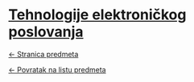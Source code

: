 # [Tehnologije elektroničkog poslovanja](https://www.github.com/studosi-fer/TEPo)
[<- Stranica predmeta](https://www.fer.unizg.hr/predmet/tep_b)

[<- Povratak na listu predmeta](https://www.github.com/studosi/FER)